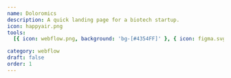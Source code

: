 ```yaml
---
name: Doloromics
description: A quick landing page for a biotech startup.
icon: happyair.png
tools:
  [{ icon: webflow.png, background: 'bg-[#4354FF]' }, { icon: figma.svg, background: bg-white }]

category: webflow
draft: false
order: 1
---
```

